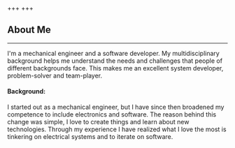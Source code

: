 +++
+++

## About Me
---

I'm a mechanical engineer and a software developer.
My multidisciplinary background helps me understand the needs
and challenges that people of different backgrounds face. This makes me an
excellent system developer, problem-solver and team-player. 


#### Background:
I started out as a mechanical engineer, but I have since then broadened my competence to include electronics and software.
The reason behind this change was simple, I love to create things
and learn about new technologies.  Through my experience I have realized what I love the
most is tinkering on electrical systems and to iterate on software.



